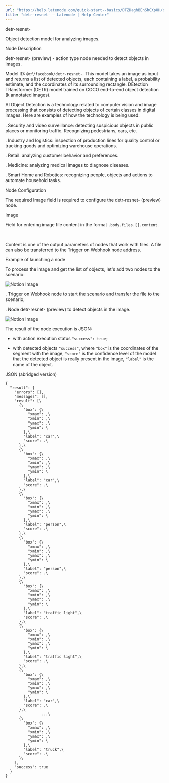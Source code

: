 ```yaml
---
url: "https://help.latenode.com/quick-start--basics/DTZDaghBEhShCXpUH/detr-resnet-/kEYxeVVWFZKURXGMkLn"
title: "detr-resnet- – Latenode | Help Center"
---
```


 detr-resnet-

Object detection model for analyzing images.


 Node Description

detr-resnet- (preview) \- action type node needed to detect objects in images.



Model ID: `@cf/facebook/detr-resnet-`. This model takes an image as input and returns a list of detected objects, each containing a label, a probability estimate, and the coordinates of its surrounding rectangle. DEtection TRansformer (DETR) model trained on COCO  end-to-end object detection (k annotated images).

  

AI Object Detection is a technology related to computer vision and image processing that consists of detecting objects of certain classes in digital images. Here are examples of how the technology is being used:

\. Security and video surveillance: detecting suspicious objects in public places or monitoring traffic. Recognizing pedestrians, cars, etc.

\. Industry and logistics: inspection of production lines for quality control or tracking goods and optimizing warehouse operations.

\. Retail: analyzing customer behavior and preferences.

\. Medicine: analyzing medical images to diagnose diseases.

\. Smart Home and Robotics: recognizing people, objects and actions to automate household tasks.

  

 Node Configuration

The required Image field is required to configure the detr-resnet- (preview) node.

 Image

Field for entering image file content in the format `.body.files.[].content`.

️

Content is one of the output parameters of nodes that work with files. A file can also be transferred to the Trigger on Webhook node address.

 Example of launching a node

To process the image and get the list of objects, let's add two nodes to the scenario:

![Notion Image](https://www.notion.so/image/https%A%F%Fprod-files-secure.s.us-west-.amazonaws.com%Ffbefde--fff--dca%Febbb-f-e--defe%FUntitled.png?table=block&id=d-a-f-da-eaf&cache=v)

\. Trigger on Webhook node to start the scenario and transfer the file to the scenario;

\. Node detr-resnet- (preview) to detect objects in the image.

![Notion Image](https://www.notion.so/image/https%A%F%Fprod-files-secure.s.us-west-.amazonaws.com%Ffbefde--fff--dca%Fd-e-ba-d-ffbfe%FUntitled.png?table=block&id=d-a-ed-cb-ccbae&cache=v)

The result of the node execution is JSON:

- with action execution status `"success": true;`

- with detected objects `"success"`, where `"box"` is the coordinates of the segment with the image, `"score"` is the confidence level of the model that the detected object is really present in the image, `"label"` is the name of the object.

JSON (abridged version)

```
{
  "result": {
    "errors": [],
    "messages": [],
    "result": [\
      {\
        "box": {\
          "xmax": ,\
          "xmin": ,\
          "ymax": ,\
          "ymin": \
        },\
        "label": "car",\
        "score": .\
      },\
      {\
        "box": {\
          "xmax": ,\
          "xmin": ,\
          "ymax": ,\
          "ymin": \
        },\
        "label": "car",\
        "score": .\
      },\
      {\
        "box": {\
          "xmax": ,\
          "xmin": ,\
          "ymax": ,\
          "ymin": \
        },\
        "label": "person",\
        "score": .\
      },\
      {\
        "box": {\
          "xmax": ,\
          "xmin": ,\
          "ymax": ,\
          "ymin": \
        },\
        "label": "person",\
        "score": .\
      },\
      {\
        "box": {\
          "xmax": ,\
          "xmin": ,\
          "ymax": ,\
          "ymin": \
        },\
        "label": "traffic light",\
        "score": .\
      },\
      {\
        "box": {\
          "xmax": ,\
          "xmin": ,\
          "ymax": ,\
          "ymin": \
        },\
        "label": "traffic light",\
        "score": .\
      },\
      {\
        "box": {\
          "xmax": ,\
          "xmin": ,\
          "ymax": ,\
          "ymin": \
        },\
        "label": "car",\
        "score": .\
      },\
				...\
      {\
        "box": {\
          "xmax": ,\
          "xmin": ,\
          "ymax": ,\
          "ymin": \
        },\
        "label": "truck",\
        "score": .\
      }\
    ],
    "success": true
  }
}
```